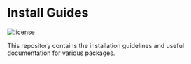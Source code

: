 # Install Guides

![license](https://img.shields.io/github/license/mashape/apistatus.svg?style=flat-square)

This repository contains the installation guidelines and useful documentation for various packages.